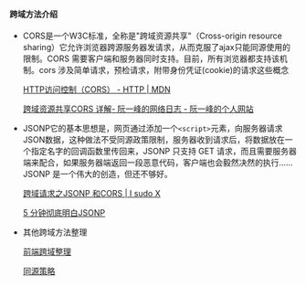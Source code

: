 #### 跨域方法介绍
- CORS是一个W3C标准，全称是"跨域资源共享"（Cross-origin resource sharing）它允许浏览器跨源服务器发请求，从而克服了ajax只能同源使用的限制。CORS 需要客户端和服务器同时支持。目前，所有浏览器都支持该机制。cors 涉及简单请求，预检请求，附带身份凭证(cookie)的请求这些概念   
 
	[HTTP访问控制（CORS） - HTTP | MDN](https://developer.mozilla.org/zh-CN/docs/Web/HTTP/Access_control_CORS)  
 
	[跨域资源共享CORS 详解- 阮一峰的网络日志 - 阮一峰的个人网站](http://www.ruanyifeng.com/blog/2016/04/cors.html)   
 
- JSONP它的基本思想是，网页通过添加一个`<script>`元素，向服务器请求JSON数据，这种做法不受同源政策限制，服务器收到请求后，将数据放在一个指定名字的回调函数里传回来，JSONP 只支持 GET 请求，而且需要服务器端来配合，如果服务器端返回一段恶意代码，客户端也会毅然决然的执行……JSONP 是一个伟大的创造，但还不够好。   
 
	[跨域请求之JSONP 和CORS | I sudo X](https://isudox.com/2016/09/24/cross-site-jsonp-and-cors/ "跨域请求之JSONP 和CORS | I sudo X")  
 
	[5 分钟彻底明白JSONP](https://tonghuashuo.github.io/blog/jsonp.html "5 分钟彻底明白JSONP")  
 
- 其他跨域方法整理  
 
	[前端跨域整理](https://zhuanlan.zhihu.com/p/24101549 "前端跨域整理")   
 
	[同源策略](http://javascript.ruanyifeng.com/bom/same-origin.html "同源策略")    